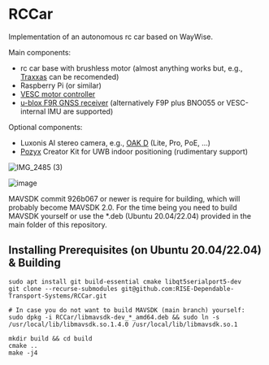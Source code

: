 # RCCar
Implementation of an autonomous rc car based on WayWise.

Main components:
- rc car base with brushless motor (almost anything works but, e.g., [Traxxas](https://traxxas.com/products/showroom) can be recomended)
- Raspberry Pi (or similar)
- [VESC motor controller](https://trampaboards.com/vesc--c-1434.html)
- [u-blox F9R GNSS receiver](https://www.sparkfun.com/products/16475) (alternatively F9P plus BNO055 or VESC-internal IMU are supported)

Optional components:
- Luxonis AI stereo camera, e.g., [OAK D](https://docs.luxonis.com/projects/hardware/en/latest/pages/BW1098OAK.html) (Lite, Pro, PoE, ...)
- [Pozyx](https://www.pozyx.io/) Creator Kit for UWB indoor positioning (rudimentary support)

![IMG_2485 (3)](https://user-images.githubusercontent.com/2404625/202223980-23ae9371-e6f8-4109-9016-bb176be81f4f.jpg)

![image](https://user-images.githubusercontent.com/2404625/202226896-c18d3567-b714-4700-89af-7c20cadf11c0.png)

MAVSDK commit 926b067 or newer is require for building, which will probably become MAVSDK 2.0. For the time being you need to build MAVSDK yourself or use the *.deb (Ubuntu 20.04/22.04) provided in the main folder of this repository.

## Installing Prerequisites (on Ubuntu 20.04/22.04) & Building
    sudo apt install git build-essential cmake libqt5serialport5-dev 
    git clone --recurse-submodules git@github.com:RISE-Dependable-Transport-Systems/RCCar.git
    
    # In case you do not want to build MAVSDK (main branch) yourself:
    sudo dpkg -i RCCar/libmavsdk-dev_*_amd64.deb && sudo ln -s /usr/local/lib/libmavsdk.so.1.4.0 /usr/local/lib/libmavsdk.so.1
    
    mkdir build && cd build
    cmake ..
    make -j4
